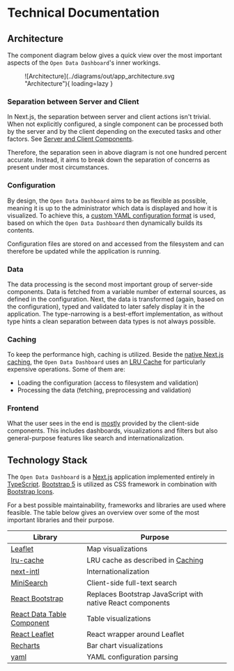 # Technical Documentation

## Architecture

The component diagram below gives a quick view over the most important aspects of the `Open Data Dashboard`'s inner workings.

<figure markdown="span">
    ![Architecture](../diagrams/out/app_architecture.svg "Architecture"){ loading=lazy }
</figure>

### Separation between Server and Client

In Next.js, the separation between server and client actions isn't trivial.
When not explicitly configured, a single component can be processed both by the server and by the client depending on the executed tasks and other factors.
See [Server and Client Components](https://nextjs.org/learn/react-foundations/server-and-client-components).

Therefore, the separation seen in above diagram is not one hundred percent accurate.
Instead, it aims to break down the separation of concerns as present under most circumstances.

### Configuration

By design, the `Open Data Dashboard` aims to be as flexible as possible,
meaning it is up to the administrator which data is displayed and how it is visualized.
To achieve this, a [custom YAML configuration format](../configuration/index.md) is used,
based on which the `Open Data Dashboard` then dynamically builds its contents.

Configuration files are stored on and accessed from the filesystem and can therefore be updated while the application is running.

### Data

The data processing is the second most important group of server-side components.
Data is fetched from a variable number of external sources, as defined in the configuration.
Next, the data is transformed (again, based on the configuration), typed and validated to later safely display it in the application.
The type-narrowing is a best-effort implementation, as without type hints a clean separation between data types is not always possible.

### Caching

To keep the performance high, caching is utilized.
Beside the [native Next.js caching](https://nextjs.org/docs/app/building-your-application/caching),
the `Open Data Dashboard` uses an [LRU Cache](https://www.npmjs.com/package/lru-cache) for particularly expensive operations.
Some of them are:

* Loading the configuration (access to filesystem and validation)
* Processing the data (fetching, preprocessing and validation)

### Frontend

What the user sees in the end is [mostly](#separation-between-server-and-client) provided by the client-side components.
This includes dashboards, visualizations and filters but also general-purpose features like search and internationalization.

## Technology Stack

The `Open Data Dashboard` is a [Next.js](https://nextjs.org/) application implemented entirely in [TypeScript](https://www.typescriptlang.org/).
[Bootstrap 5](https://getbootstrap.com/docs/5.2/getting-started/introduction/) is utilized as CSS framework in combination with [Bootstrap Icons](https://icons.getbootstrap.com/).

For a best possible maintainability, frameworks and libraries are used where feasible.
The table below gives an overview over some of the most important libraries and their purpose.

| Library                                                 | Purpose                                                    |
| ------------------------------------------------------- | ---------------------------------------------------------- |
| [Leaflet](https://leafletjs.com/)          | Map visualizations                                         |
| [lru-cache](https://www.npmjs.com/package/lru-cache)    | LRU cache as described in [Caching](#caching)              |
| [next-intl](https://next-intl-docs.vercel.app/)         | Internationalization                                       |
| [MiniSearch](https://github.com/lucaong/react-minisearch) | Client-side full-text search |
| [React Bootstrap](https://react-bootstrap.netlify.app/) | Replaces Bootstrap JavaScript with native React components |
| [React Data Table Component](https://react-data-table-component.netlify.app/?path=/docs/getting-started-intro--docs) | Table visualizations |
| [React Leaflet](https://react-leaflet.js.org/)          | React wrapper around Leaflet                                         |
| [Recharts](https://recharts.org/en-US/) | Bar chart visualizations |
| [yaml](https://www.npmjs.com/package/yaml) | YAML configuration parsing |
